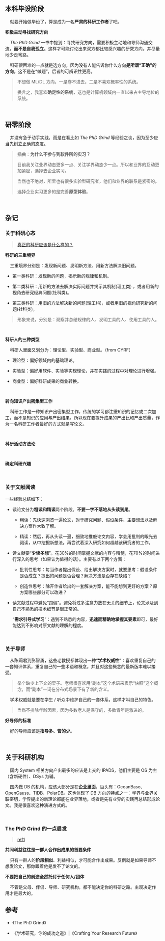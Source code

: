 ## 本科毕设阶段

    就要开始做毕设了，算是成为一名**严肃的科研工作者**了吧。

**积极主动寻找研究方向**

    *The PhD Grind* 一书中提到：寻找研究方向，需要积极主动地和导师沟通交流，**而不是自我孤立**。这样才可能讨论出来双方都比较感兴趣的研究方向，并尽量地少走弯路。

    科研很困难的一点就是选方向，因为没有人能告诉你什么方向**是所谓“正确”的方向**。这不是在“做题”，后者的可辨识性更高。

> 不想做 ML/DL 方向，一是卷不进去，二是不喜欢概率性的系统。
> 
> 换言之，我喜欢**确定性的系统**，这也是计算机领域内一直以来占主导地位的系统。

    

## 研零阶段

    并没有急于动手实践，而是在看比如 *The PhD Grind* 等经验之谈，因为至少应当先树立正确的态度。

> 插曲：**为什么不参与到软件所的实习？**
> 
> 目前我关注业界动态更多一点、关注学界动态少一点。所以和业界的互动更加紧密，选择去企业实习。
> 
> 当然也不绝对，所里也有很多实验型研究者，他们和业界的联系是紧密的。
> 
> 选择企业实习更多的是完善**原型体验**。

    

## 杂记

### 关于科研心态

> [真正的科研应该是什么样的？](https://www.zhihu.com/question/264668384/answer/1534176990)

**科研的三重境界**

    三重境界分别是：发现新问题、发明新方法、用新方法解决旧问题。

- 第一类科研：发现新的问题，揭示新的规律和机制。

- 第二类科研：用新的方法去解决实际问题并揭示其机制(理工类) ，或者用新的视角去研究经典问题(社科类)。

- 第三类科研：用旧的方法解决新的问题(理工科)，或者用旧的视角研究新的问题(社科类)。

> 形象来说，分别是：观察并总结规律的人、发明工具的人、使用工具的人。

    

**科研人的三种类型**

    科研人里面又划分为：理论型、实验型、商业型。（from CYRF）

- 理论型：偏好领域内的基础理论。

- 实验型：偏好用软件、实验等实现理论，并在实践的过程中对理论进行增强。

- 商业型：偏好科研成果的商业转换。

    

**转向知识产出密集型工作**

    科研工作是一种知识产出密集型工作，传统的学习都注重知识的记忆或二次加工，而不是知识的应用与产出结果。所以现在要提升成果的产出比和产出质量，作为一名科研工作者最好的方式就是写论文。

    

**科研活动方法论**

    

**确定科研兴趣**

    

### 关于文献阅读

一些经验总结如下：

- 读论文分为**粗读和精读**两个阶段。**不要一字不落地从头读到尾**。
  
  - 粗读：先快速浏览一遍论文，对于研究问题、假设条件、主要想法以及解决方案作大致了解。
  
  - 精读：然后，再从头读一遍，细致地推敲论文内容，学会用批判的眼光去阅读，从中挖掘新想法，再尝试着深入研究如何超越该研究者的工作。

- 读文献要“**少读多想**”。花30%的时间掌握文献的内容与精髓，花70%的时间进行深入的思考（如果认为值得的话）。主要有以下两个方面：
  
  - 批判性思考：每当作者提出假设、给出解决方案时，就要思考：假设条件是否成立？提出的问题是否合理？解决方法是否存在缺陷？
  
  - 创造性思考：除开作者给出的一套解决方案，能不能想到更好的方案？原方案哪些部分可以改进？

- 读文献过程中避免“跑偏”。避免将过多注意力放在无关的细节上，论文涉及到自己不熟悉的技术细节是很正常的。
  
  “**需求引导式学习**”：遇到不熟悉的内容，**迅速而精确地掌握其要素**即可，最好能达到不影响对原文献的理解的程度。

    

### 关于导师

    从陈莉君到彭智勇，这些老教授都体现出一种“**学术权威性**”：喜欢重复自己的一套知识体系，重复自己的一些术语和概念，并且对这些概念的最新版本难以接受。

> 举个缺少上下文的栗子。老师很喜欢用“副本”这个术语来表示“快照”这个概念，而“副本”一词在分布式场景下有了新的含义。

    学术权威就是要在学生 / 听众中维护自己的一套体系，这样才叫自己的特色。

> 当然不排除年龄因素，因为多数老人是保守的，多数青年是激进的。

**好导师的标准**    

    好的导师应该是**指导多、管的少**。

    

## 关于科研机构

    国内 System 相关方向产出最多的应该是上交的 IPADS，他们主要是 OS 为主（含新硬件）、DSys 为辅。

    国内做 DB 的机构，应该大部分是在**企业里面**，巨头有：OceanBase、OpenGauss、TiDB、PolarDB。这也体现了 DB 方向的特点之一：学界与业界关联密切，学界提出的新理论都能在业界落地，或者是先有业界的实践再总结形成论文。我是很喜欢这种演进方式的。

    

### The PhD Grind 的一点启发

> [ref1](https://zhuanlan.zhihu.com/p/548266469)

**共同利益往往是一群人合作出成果的首要条件**

    只有一群人的**阶段相似**、利益相似，才可能合作出成果。反例就是如果导师不想发论文，那你跟着他是发不了论文的。

**不要把自己的前途全然托付于任何人/团体**

    不管是父母、伴侣、导师、研究机构，都不能决定你的科研之路。主观决定作用才是最大的。

## 参考

- 《The PhD Grind》

- 《学术研究，你的成功之道》|《Crafting Your Research Future》
